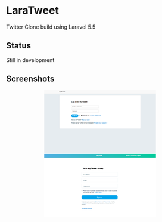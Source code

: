 # LaraTweet
Twitter Clone build using Laravel 5.5

## Status 
Still in development

## Screenshots
<div align="center">
   <img src="screenshots/1.login.png" width="300" />
   <img src="screenshots/2.signup.png" width="300" />
</div>